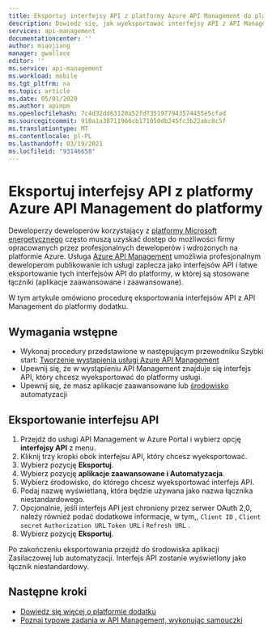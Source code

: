 ```yaml
---
title: Eksportuj interfejsy API z platformy Azure API Management do platformy dodatku Microsoft Docs
description: Dowiedz się, jak wyeksportować interfejsy API z API Management na platformę energetyczną.
services: api-management
documentationcenter: ''
author: miaojiang
manager: gwallace
editor: ''
ms.service: api-management
ms.workload: mobile
ms.tgt_pltfrm: na
ms.topic: article
ms.date: 05/01/2020
ms.author: apimpm
ms.openlocfilehash: 7c4d32dd63120a52fd7351977943574455e5cfad
ms.sourcegitcommit: 910a1a38711966cb171050db245fc3b22abc8c5f
ms.translationtype: MT
ms.contentlocale: pl-PL
ms.lasthandoff: 03/19/2021
ms.locfileid: "93146658"
---
```

# <a name="export-apis-from-azure-api-management-to-the-power-platform"></a>Eksportuj interfejsy API z platformy Azure API Management do platformy 

Deweloperzy deweloperów korzystający z [platformy Microsoft energetycznego](https://powerplatform.microsoft.com) często muszą uzyskać dostęp do możliwości firmy opracowanych przez profesjonalnych deweloperów i wdrożonych na platformie Azure. Usługa [Azure API Management](https://aka.ms/apimrocks) umożliwia profesjonalnym deweloperom publikowanie ich usługi zaplecza jako interfejsów API i łatwe eksportowanie tych interfejsów API do platformy, w której są stosowane łączniki (aplikacje zaawansowane i zaawansowane). 

W tym artykule omówiono procedurę eksportowania interfejsów API z API Management do platformy dodatku. 

## <a name="prerequisites"></a>Wymagania wstępne

+ Wykonaj procedury przedstawione w następującym przewodniku Szybki start: [Tworzenie wystąpienia usługi Azure API Management](get-started-create-service-instance.md)
+ Upewnij się, że w wystąpieniu API Management znajduje się interfejs API, który chcesz wyeksportować do platformy usługi.
+ Upewnij się, że masz aplikacje zaawansowane lub [środowisko](/powerapps/powerapps-overview#power-apps-for-admins) automatyzacji 

## <a name="export-an-api"></a>Eksportowanie interfejsu API

1. Przejdź do usługi API Management w Azure Portal i wybierz opcję **interfejsy API** z menu.
2. Kliknij trzy kropki obok interfejsu API, który chcesz wyeksportować. 
3. Wybierz pozycję **Eksportuj**.
4. Wybierz pozycję **aplikacje zaawansowane i Automatyzacja**.
5. Wybierz środowisko, do którego chcesz wyeksportować interfejs API. 
6. Podaj nazwę wyświetlaną, która będzie używana jako nazwa łącznika niestandardowego.  
7. Opcjonalnie, jeśli interfejs API jest chroniony przez serwer OAuth 2,0, należy również podać dodatkowe informacje, w tym,, `Client ID` , `Client secret` `Authorization URL` `Token URL` i `Refresh URL` .  
8. Wybierz pozycję **Eksportuj**. 

Po zakończeniu eksportowania przejdź do środowiska aplikacji Zasilaczowej lub automatyzacji. Interfejs API zostanie wyświetlony jako łącznik niestandardowy.

## <a name="next-steps"></a>Następne kroki

* [Dowiedz się więcej o platformie dodatku](https://powerplatform.microsoft.com/)
* [Poznaj typowe zadania w API Management, wykonując samouczki](./import-and-publish.md)
